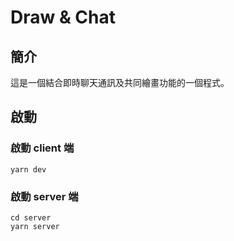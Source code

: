 # Draw & Chat

## 簡介

這是一個結合即時聊天通訊及共同繪畫功能的一個程式。

## 啟動

### 啟動 client 端

```
yarn dev
```

### 啟動 server 端

```
cd server
yarn server
```
